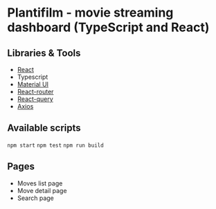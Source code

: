 # Plantifilm - movie streaming dashboard (TypeScript and React)

## Libraries & Tools
- [React](https://create-react-app.dev/docs/getting-started)
- Typescript
- [Material UI](https://mui.com/material-ui/getting-started/overview/)
- [React-router](https://reactrouter.com/en/main/start/overview)
- [React-query](https://tanstack.com/query/v4/docs/overview)
- [Axios](https://www.npmjs.com/package/axios)
## Available scripts
`npm start`
`npm test`
`npm run build`

## Pages
- Moves list page
- Move detail page
- Search page